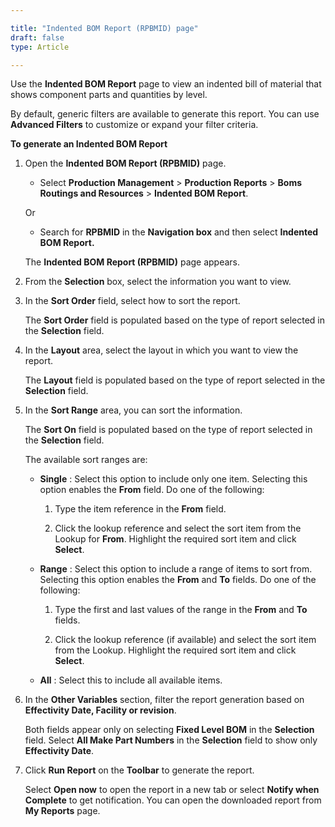 ```yaml
---

title: "Indented BOM Report (RPBMID) page"
draft: false
type: Article

---
```


Use the **Indented BOM Report** page to view an indented bill of material that shows component parts and quantities by level.

By default, generic filters are available to generate this report. You can use **Advanced Filters** to customize or expand your filter criteria.

**To generate an Indented BOM Report**

1. Open the **Indented BOM Report (RPBMID)** page.

    - Select **Production Management** > **Production Reports** > **Boms Routings and Resources** >  **Indented BOM Report**.

    Or

    - Search for **RPBMID** in the **Navigation box** and then select **Indented BOM Report.**

   The **Indented BOM Report (RPBMID)** page appears.

2. From the **Selection** box, select the information you want to view.

3. In the **Sort Order** field, select how to sort the report.

    The **Sort Order** field is populated based on the type of report selected in the **Selection** field.

4. In the **Layout** area, select the layout in which you want to view the report.

    The **Layout** field is populated based on the type of report selected in the **Selection** field.

5. In the **Sort Range** area, you can sort the information.

    The **Sort On** field is populated based on the type of report selected in the **Selection** field.

    The available sort ranges are:

    - **Single** : Select this option to include only one item. Selecting this option enables the **From** field. Do one of the following:

        1. Type the item reference in the **From** field.

        2. Click the lookup reference and select the sort item from the Lookup for **From**. Highlight the required sort item and click **Select**.

    - **Range** : Select this option to include a range of items to sort from. Selecting this option enables the **From** and **To** fields. Do one of the following:

        1. Type the first and last values of the range in the **From** and **To** fields.

        2. Click the lookup reference (if available) and select the sort item from the Lookup. Highlight the required sort item and click **Select**.

    - **All** : Select this to include all available items.

6. In the **Other Variables** section, filter the report generation based on **Effectivity Date, Facility or revision**.

    Both fields appear only on selecting **Fixed Level BOM** in the **Selection** field. Select **All Make Part Numbers** in the **Selection** field to show only **Effectivity Date**.

7. Click **Run Report** on the **Toolbar** to generate the report.

    Select **Open now** to open the report in a new tab or select **Notify when Complete** to get notification. You can open the downloaded report from **My Reports** page.

​